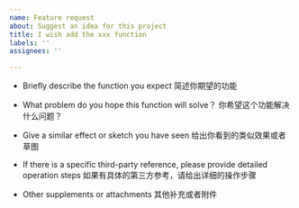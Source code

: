 ```yaml
---
name: Feature request
about: Suggest an idea for this project
title: I wish add the xxx function
labels: ''
assignees: ''

---
```


- Briefly describe the function you expect
简述你期望的功能

- What problem do you hope this function will solve？
你希望这个功能解决什么问题？

- Give a similar effect or sketch you have seen
给出你看到的类似效果或者草图

- If there is a specific third-party reference, please provide detailed operation steps
如果有具体的第三方参考，请给出详细的操作步骤

- Other supplements or attachments
其他补充或者附件
